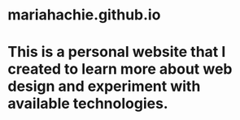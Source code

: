 # mariahachie.github.io
# This is a personal website that I created to learn more about web design and experiment with available technologies.
